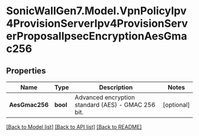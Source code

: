 # SonicWallGen7.Model.VpnPolicyIpv4ProvisionServerIpv4ProvisionServerProposalIpsecEncryptionAesGmac256

## Properties

Name | Type | Description | Notes
------------ | ------------- | ------------- | -------------
**AesGmac256** | **bool** | Advanced encryption standard (AES) - GMAC 256 bit. | [optional] 

[[Back to Model list]](../README.md#documentation-for-models) [[Back to API list]](../README.md#documentation-for-api-endpoints) [[Back to README]](../README.md)

